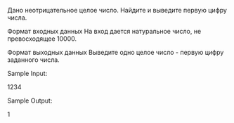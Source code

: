 

Дано неотрицательное целое число. Найдите и выведите первую цифру числа. 

Формат входных данных
На вход дается натуральное число, не превосходящее 10000.

Формат выходных данных
Выведите одно целое число - первую цифру заданного числа.

Sample Input:

1234

Sample Output:

1

